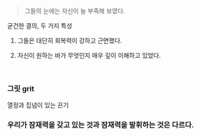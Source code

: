 > 그들의 눈에는 자신이 늘 부족해 보였다.

굳건한 결의, 두 가지 특성

1. 그들은 대단히 회복력이 강하고 근면했다.

2. 자신이 원하는 바가 무엇인지 매우 깊이 이해하고 있었다.

<br>

### 그릿 grit
열정과 집념이 있는 끈기

### 우리가 잠재력을 갖고 있는 것과 잠재력을 발휘하는 것은 다르다.
